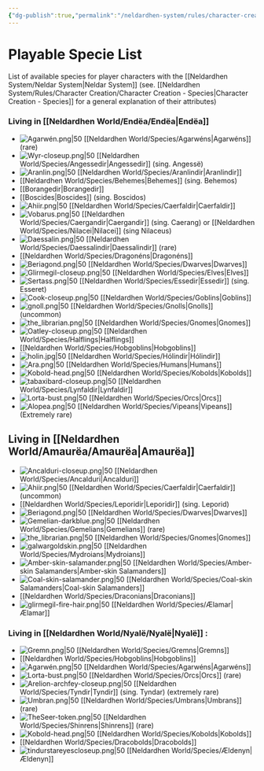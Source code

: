```yaml
---
{"dg-publish":true,"permalink":"/neldardhen-system/rules/character-creation/playable-species-list/"}
---
```


# Playable Specie List

List of available species for player characters with the [[Neldardhen System/Neldar System\|Neldar System]] (see. [[Neldardhen System/Rules/Character Creation/Character Creation - Species\|Character Creation - Species]] for a general explanation of their attributes)
### Living in [[Neldardhen World/Endëa/Endëa\|Endëa]]

- ![Agarwén.png|50](/img/user/Images/Species/Agarw%C3%A9n.png) [[Neldardhen World/Species/Agarwéns\|Agarwéns]] (rare)
- ![Wyr-closeup.png|50](/img/user/Images/Species/Wyr-closeup.png) [[Neldardhen World/Species/Angessedir\|Angessedir]] (sing. Angessë) 
- ![Aranlin.png|50](/img/user/Images/Species/Aranlin.png) [[Neldardhen World/Species/Aranlindir\|Aranlindir]] 
- [[Neldardhen World/Species/Behemes\|Behemes]] (sing. Behemos)
- [[Borangedir\|Borangedir]] 
- [[Boscides\|Boscides]] (sing. Boscidos) 
- ![Ahiir.png|50](/img/user/Images/Species/Ahiir.png) [[Neldardhen World/Species/Caerfaldir\|Caerfaldir]] 
- ![Vobarus.png|50](/img/user/Images/Species/Vobarus.png) [[Neldardhen World/Species/Caergandir\|Caergandir]] (sing. Caerang) or [[Neldardhen World/Species/Nilacei\|Nilacei]] (sing Nilaceus) 
- ![Daessalin.png|50](/img/user/Images/Species/Daessalin.png) [[Neldardhen World/Species/Daessalindir\|Daessalindir]] (rare)
- [[Neldardhen World/Species/Dragonéns\|Dragonéns]]
- ![Beriagond.png|50](/img/user/Images/Species/Beriagond.png) [[Neldardhen World/Species/Dwarves\|Dwarves]] 
- ![Glirmegil-closeup.png|50](/img/user/Images/Species/Glirmegil-closeup.png) [[Neldardhen World/Species/Elves\|Elves]] 
- ![Sertass.png|50](/img/user/Images/Species/Sertass.png) [[Neldardhen World/Species/Essedir\|Essedir]] (sing. Esseret) 
- ![Cook-closeup.png|50](/img/user/Images/Species/Cook-closeup.png) [[Neldardhen World/Species/Goblins\|Goblins]] 
- ![gnoll.png|50](/img/user/Images/Species/gnoll.png)  [[Neldardhen World/Species/Gnolls\|Gnolls]] (uncommon)
- ![the_librarian.png|50](/img/user/Images/Species/the_librarian.png) [[Neldardhen World/Species/Gnomes\|Gnomes]]
- ![Oatley-closeup.png|50](/img/user/Images/Species/Oatley-closeup.png) [[Neldardhen World/Species/Halflings\|Halflings]]
- [[Neldardhen World/Species/Hobgoblins\|Hobgoblins]] 
- ![holin.jpg|50](/img/user/Images/Species/holin.jpg) [[Neldardhen World/Species/Hólindir\|Hólindir]] 
- ![Ara.png|50](/img/user/Images/Species/Ara.png) [[Neldardhen World/Species/Humans\|Humans]]
- ![Kobold-head.png|50](/img/user/Images/Species/Kobold-head.png) [[Neldardhen World/Species/Kobolds\|Kobolds]]
- ![tabaxibard-closeup.png|50](/img/user/Images/Species/tabaxibard-closeup.png) [[Neldardhen World/Species/Lynfaldir\|Lynfaldir]] 
- ![Lorta-bust.png|50](/img/user/Images/Species/Lorta-bust.png) [[Neldardhen World/Species/Orcs\|Orcs]] 
- ![Alopea.png|50](/img/user/Images/Species/Alopea.png) [[Neldardhen World/Species/Vipeans\|Vipeans]] (Extremely rare)

## Living in [[Neldardhen World/Amaurëa/Amaurëa\|Amaurëa]]

- ![Ancalduri-closeup.png|50](/img/user/Images/Species/Ancalduri-closeup.png) [[Neldardhen World/Species/Ancalduri\|Ancalduri]]
- ![Ahiir.png|50](/img/user/Images/Species/Ahiir.png) [[Neldardhen World/Species/Caerfaldir\|Caerfaldir]] (uncommon) 
- [[Neldardhen World/Species/Leporidir\|Leporidir]] (sing. Leporid) 
- ![Beriagond.png|50](/img/user/Images/Species/Beriagond.png) [[Neldardhen World/Species/Dwarves\|Dwarves]] 
- ![Gemelian-darkblue.png|50](/img/user/Images/Species/Gemelian-darkblue.png) [[Neldardhen World/Species/Gemelians\|Gemelians]] (rare)
- ![the_librarian.png|50](/img/user/Images/Species/the_librarian.png) [[Neldardhen World/Species/Gnomes\|Gnomes]] 
- ![galwargoldskin.png|50](/img/user/Images/Species/galwargoldskin.png) [[Neldardhen World/Species/Mydroians\|Mydroians]] 
- ![Amber-skin-salamander.png|50](/img/user/Images/Species/Amber-skin-salamander.png) [[Neldardhen World/Species/Amber-skin Salamanders\|Amber-skin Salamanders]]
- ![Coal-skin-salamander.png|50](/img/user/Images/Species/Coal-skin-salamander.png) [[Neldardhen World/Species/Coal-skin Salamanders\|Coal-skin Salamanders]]
- [[Neldardhen World/Species/Draconians\|Draconians]]
- ![glirmegil-fire-hair.png|50](/img/user/Images/Species/glirmegil-fire-hair.png) [[Neldardhen World/Species/Ælamar\|Ælamar]]

### Living in  [[Neldardhen World/Nyalë/Nyalë\|Nyalë]] :

- ![Gremn.png|50](/img/user/Images/Species/Gremn.png) [[Neldardhen World/Species/Gremns\|Gremns]]
- [[Neldardhen World/Species/Hobgoblins\|Hobgoblins]] 
- ![Agarwén.png|50](/img/user/Images/Species/Agarw%C3%A9n.png) [[Neldardhen World/Species/Agarwéns\|Agarwéns]]
- ![Lorta-bust.png|50](/img/user/Images/Species/Lorta-bust.png) [[Neldardhen World/Species/Orcs\|Orcs]] (rare)
- ![Arelion-archfey-closeup.png|50](/img/user/Images/Species/Arelion-archfey-closeup.png) [[Neldardhen World/Species/Tyndir\|Tyndir]] (sing. Tyndar) (extremely rare)
- ![Umbran.png|50](/img/user/Images/Species/Umbran.png) [[Neldardhen World/Species/Umbrans\|Umbrans]] (rare)
- ![TheSeer-token.png|50](/img/user/Images/Species/TheSeer-token.png) [[Neldardhen World/Species/Shinrens\|Shinrens]] (rare)
- ![Kobold-head.png|50](/img/user/Images/Species/Kobold-head.png) [[Neldardhen World/Species/Kobolds\|Kobolds]]
- [[Neldardhen World/Species/Dracobolds\|Dracobolds]] 
- ![tindurstareyescloseup.png|50](/img/user/Images/Species/tindurstareyescloseup.png) [[Neldardhen World/Species/Ældenyn\|Ældenyn]]

